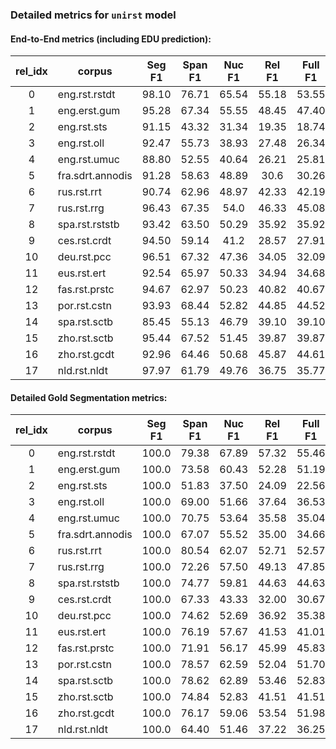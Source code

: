 ### Detailed metrics for `unirst` model

#### End-to-End metrics (including EDU prediction):

| rel_idx | corpus           | Seg F1 | Span F1 | Nuc F1 | Rel F1 | Full F1 |
| :-----: | ---------------- | :----: | :-----: | :----: | :----: | :-----: |
|    0    | eng.rst.rstdt    |  98.10 |  76.71  |  65.54 |  55.18 |  53.55  |
|    1    | eng.erst.gum     |  95.28 |  67.34  |  55.55 |  48.45 |  47.40  |
|    2    | eng.rst.sts      |  91.15 |  43.32  |  31.34 |  19.35 |  18.74  |
|    3    | eng.rst.oll      |  92.47 |  55.73  |  38.93 |  27.48 |  26.34  |
|    4    | eng.rst.umuc     |  88.80 |  52.55  |  40.64 |  26.21 |  25.81  |
|    5    | fra.sdrt.annodis |  91.28 |  58.63  |  48.89 |  30.6  |  30.26  |
|    6    | rus.rst.rrt      |  90.74 |  62.96  |  48.97 |  42.33 |  42.19  |
|    7    | rus.rst.rrg      |  96.43 |  67.35  |  54.0  |  46.33 |  45.08  |
|    8    | spa.rst.rststb   |  93.42 |  63.50  |  50.29 |  35.92 |  35.92  |
|    9    | ces.rst.crdt     |  94.50 |  59.14  |  41.2  |  28.57 |  27.91  |
|    10   | deu.rst.pcc      |  96.51 |  67.32  |  47.36 |  34.05 |  32.09  |
|    11   | eus.rst.ert      |  92.54 |  65.97  |  50.33 |  34.94 |  34.68  |
|    12   | fas.rst.prstc    |  94.67 |  62.97  |  50.23 |  40.82 |  40.67  |
|    13   | por.rst.cstn     |  93.93 |  68.44  |  52.82 |  44.85 |  44.52  |
|    14   | spa.rst.sctb     |  85.45 |  55.13  |  46.79 |  39.10 |  39.10  |
|    15   | zho.rst.sctb     |  95.44 |  67.52  |  51.45 |  39.87 |  39.87  |
|    16   | zho.rst.gcdt     |  92.96 |  64.46  |  50.68 |  45.87 |  44.61  |
|    17   | nld.rst.nldt     |  97.97 |  61.79  |  49.76 |  36.75 |  35.77  |

#### Detailed Gold Segmentation metrics:

| rel_idx | corpus           | Seg F1 | Span F1 | Nuc F1 | Rel F1 | Full F1 |
| :-----: | ---------------- | :----: | :-----: | :----: | :----: | :-----: |
|    0    | eng.rst.rstdt    |  100.0 |  79.38  |  67.89 |  57.32 |  55.46  |
|    1    | eng.erst.gum     |  100.0 |  73.58  |  60.43 |  52.28 |  51.19  |
|    2    | eng.rst.sts      |  100.0 |  51.83  |  37.50 |  24.09 |  22.56  |
|    3    | eng.rst.oll      |  100.0 |  69.00  |  51.66 |  37.64 |  36.53  |
|    4    | eng.rst.umuc     |  100.0 |  70.75  |  53.64 |  35.58 |  35.04  |
|    5    | fra.sdrt.annodis |  100.0 |  67.07  |  55.52 |  35.00 |  34.66  |
|    6    | rus.rst.rrt      |  100.0 |  80.54  |  62.07 |  52.71 |  52.57  |
|    7    | rus.rst.rrg      |  100.0 |  72.26  |  57.50 |  49.13 |  47.85  |
|    8    | spa.rst.rststb   |  100.0 |  74.77  |  59.81 |  44.63 |  44.63  |
|    9    | ces.rst.crdt     |  100.0 |  67.33  |  43.33 |  32.00 |  30.67  |
|    10   | deu.rst.pcc      |  100.0 |  74.62  |  52.69 |  36.92 |  35.38  |
|    11   | eus.rst.ert      |  100.0 |  76.19  |  57.67 |  41.53 |  41.01  |
|    12   | fas.rst.prstc    |  100.0 |  71.91  |  56.17 |  45.99 |  45.83  |
|    13   | por.rst.cstn     |  100.0 |  78.57  |  62.59 |  52.04 |  51.70  |
|    14   | spa.rst.sctb     |  100.0 |  78.62  |  62.89 |  53.46 |  52.83  |
|    15   | zho.rst.sctb     |  100.0 |  74.84  |  52.83 |  41.51 |  41.51  |
|    16   | zho.rst.gcdt     |  100.0 |  76.17  |  59.06 |  53.54 |  51.98  |
|    17   | nld.rst.nldt     |  100.0 |  64.40  |  51.46 |  37.22 |  36.25  |
